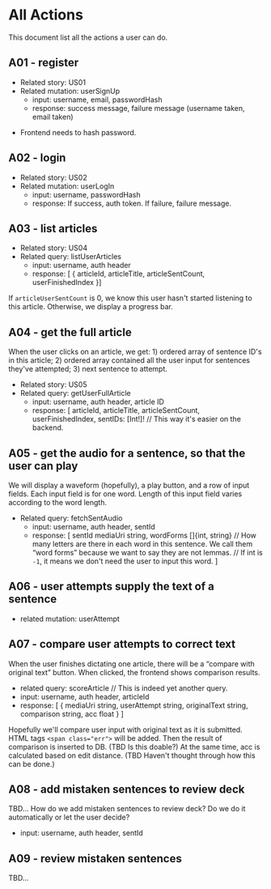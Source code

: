 # All Actions

This document list all the actions a user can do. 

## A01 - register

- Related story: US01
- Related mutation: userSignUp
    - input: username, email, passwordHash
    - response: success message, failure message (username taken, email taken)

* Frontend needs to hash password.

## A02 - login

- Related story: US02
- Related mutation: userLogIn
    - input: username, passwordHash
    - response: If success, auth token. If failure, failure message.

## A03 - list articles

- Related story: US04
- Related query: listUserArticles
    - input: username, auth header
    - response: [ { articleId, articleTitle, articleSentCount, userFinishedIndex }]

If `articleUserSentCount` is 0, we know this user hasn't started listening to this article. Otherwise, we display a progress bar.

## A04 - get the full article

When the user clicks on an article, we get: 1) ordered array of sentence ID's in this article; 2) ordered array contained all the user input for sentences they've attempted; 3) next sentence to attempt.

- Related story: US05
- Related query: getUserFullArticle
    - input: username, auth header, article ID
    - response: [
        articleId, 
        articleTitle,
        articleSentCount,
        userFinishedIndex,
        sentIDs: [Int!]! // This way it's easier on the backend. 

## A05 - get the audio for a sentence, so that the user can play

We will display a waveform (hopefully), a play button, and a row of input fields. Each input field is for one word. Length of this input field varies according to the word length.

- Related query: fetchSentAudio
    - input: username, auth header, sentId
    - response: [
        sentId
        mediaUri string, 
        wordForms []{int, string} // How many letters are there in each word in this sentence. We call them “word forms” because we want to say they are not lemmas.
        // If int is `-1`, it means we don't need the user to input this word.
    ]

## A06 - user attempts supply the text of a sentence

- related mutation: userAttempt

## A07 - compare user attempts to correct text

When the user finishes dictating one article, there will be a “compare with original text” button. When clicked, the frontend shows comparison results. 

- related query: scoreArticle // This is indeed yet another query.
- input: username, auth header, articleId
- response: [
        { mediaUri string, userAttempt string, originalText string, comparison string, acc float }
    ]

Hopefully we'll compare user input with original text as it is submitted. HTML tags `<span class="err">` will be added. Then the result of comparison is inserted to DB. (TBD Is this doable?) At the same time, acc is calculated based on edit distance. (TBD Haven't thought through how this can be done.)

## A08 - add mistaken sentences to review deck

TBD... How do we add mistaken sentences to review deck? Do we do it automatically or let the user decide? 

- input: username, auth header, sentId

## A09 - review mistaken sentences

TBD... 